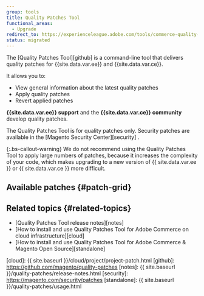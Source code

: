 ```yaml
---
group: tools
title: Quality Patches Tool
functional_areas:
  - Upgrade
redirect_to: https://experienceleague.adobe.com/tools/commerce-quality-patches/index.html
status: migrated
---
```


The [Quality Patches Tool][github] is a command-line tool that delivers
quality patches for {{site.data.var.ee}} and {{site.data.var.ce}}.

It allows you to:

*  View general information about the latest quality patches
*  Apply quality patches
*  Revert applied patches

**{{site.data.var.ee}} support** and the **{{site.data.var.ce}} community** develop quality patches.

The Quality Patches Tool is for quality patches only. Security patches are available in the [Magento Security Center][security] .

{:.bs-callout-warning}
We do not recommend using the Quality Patches Tool to apply large numbers of patches, because it increases the complexity of your code, which makes upgrading to a new version of {{ site.data.var.ee }} or {{ site.data.var.ce }} more difficult.

## Available patches   {#patch-grid}

<div id="root"></div>

<script src="{{ site.baseurl }}/common/js/qpt.app.min.js?v=3"></script>

## Related topics   {#related-topics}

*  [Quality Patches Tool release notes][notes]
*  [How to install and use Quality Patches Tool for Adobe Commerce on
  cloud infrastructure][cloud]
*  [How to install and use Quality Patches Tool for Adobe Commerce &
  Magento Open Source][standalone]

<!-- link definitions -->
[cloud]: {{ site.baseurl }}/cloud/project/project-patch.html
[github]: https://github.com/magento/quality-patches
[notes]: {{ site.baseurl }}/quality-patches/release-notes.html
[security]: https://magento.com/security/patches
[standalone]: {{ site.baseurl }}/quality-patches/usage.html

